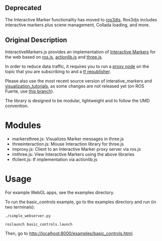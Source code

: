## Deprecated

The Interactive Marker functionality has moved to
[ros3djs](https://github.com/robotwebtools/ros3djs). Ros3djs includes
interactive markers plus scene management, Collada loading, and more.

## Original Description

InteractiveMarkers.js provides an implementation of [Interactive Markers](http://www.ros.org/wiki/interactive_markers) 
for the web based on [ros.js](https://github.com/RobotWebTools/rosjs), 
[actionlib.js](https://github.com/RobotWebTools/actionlibjs) and 
[three.js](https://github.com/mrdoob/three.js/).

In order to reduce data traffic, it requires you to run a 
[proxy node](https://github.com/dgossow/interactive_marker_proxy) on the topic that you are subscribing to
and a [tf republisher](https://github.com/RobotWebTools/tf2_web_republisher).

Please also use the most recent source version of interative_markers and 
[visualization_tutorials](https://github.com/ros-visualization/visualization_tutorials), as some changes are not released yet 
(on ROS Fuerte, use [this branch](https://github.com/ros-interactive-manipulation/interactive_markers/tree/fuerte-devel)).

The library is designed to be modular, lightweight and to follow the UMD convention. 

Modules
=======
 * markersthree.js: Visualizes Marker messages in three.js
 * threeinteraction.js: Mouse Interaction library for three.js
 * improxy.js: Client to an Interactive Marker proxy server via ros.js
 * imthree.js: View Interactive Markers using the above libraries
 * tfclient.js: tf implementation via actionlib.js

Usage
=====

For example WebGL apps, see the examples directory.

To run the basic_controls example, go to the examples directory and run (in two terminals):

`./simple_webserver.py`

`roslaunch basic_controls.launch`

Then, go to [http://localhost:8000/examples/basic_controls.html](http://localhost:8000/examples/basic_controls.html).
